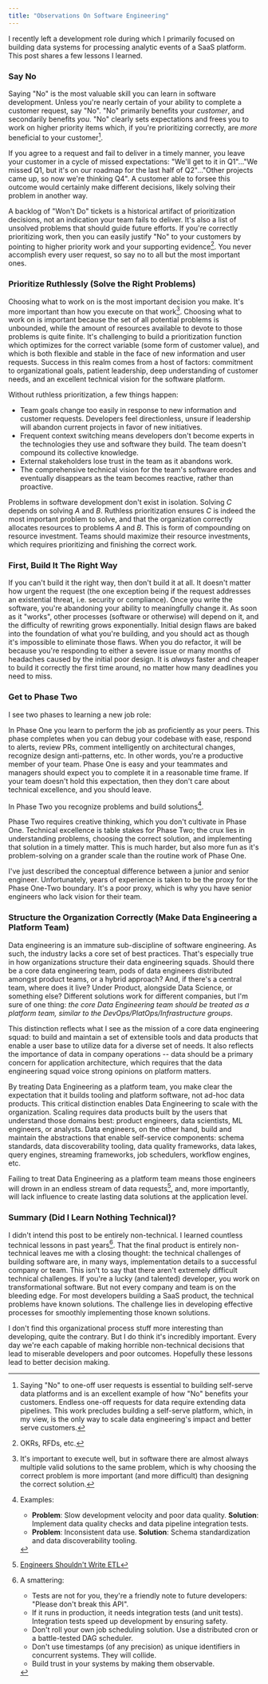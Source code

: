 ```yaml
---
title: "Observations On Software Engineering"
---
```


I recently left a development role during which I primarily focused on
building data systems for processing analytic events of a SaaS platform.
This post shares a few lessons I learned.

### Say No

Saying "No" is the most valuable skill you can learn in software development.
Unless you're nearly certain of your ability to complete a customer request,
say "No". "No" primarily
benefits your _customer_, and secondarily benefits _you_. "No"
clearly sets expectations and frees you to work on higher priority items which,
if you're prioritizing correctly, are _more_ beneficial to your customer[^no].

[^no]: Saying "No" to one-off user requests is essential to building self-serve
    data platforms and is an excellent example of how "No" benefits your customers.
    Endless one-off requests for data require
    extending data pipelines. This work precludes building a self-serve platform,
    which, in my view, is the only way to scale data engineering's impact and
    better serve customers.

If you agree to a request and fail to deliver in a timely manner, you leave your
customer in a cycle of missed expectations: "We'll get to it in Q1"..."We
missed Q1, but it's on our roadmap for the last half of Q2"..."Other projects
came up, so now we're thinking Q4". A customer able to forsee this outcome would
certainly make different decisions, likely solving their problem in another way.

A backlog of "Won't Do" tickets is a historical artifact of prioritization
decisions, not an indication your team fails to deliver. It's also a list
of unsolved problems that should guide future efforts.
If you're correctly prioritizing work, then you can easily justify "No" to your
customers by pointing to higher priority work and your supporting evidence[^evidence].
You never accomplish every user request, so say no to all but the most important
ones.

[^evidence]: OKRs, RFDs, etc.

### Prioritize Ruthlessly (Solve the Right Problems)

Choosing what to work on is the most important decision you make. It's more
important than how you execute on that
work[^decisions]. Choosing what to work on is important because the set of all
potential problems
is unbounded, while the amount of resources available to devote to those
problems is quite finite. It's challenging to build a
prioritization function which optimizes for the correct variable (some form
of customer value), and which is both flexible and stable in the face of new
information and user requests. Success in this realm comes from a host of
factors: commitment to organizational goals, patient leadership, deep
understanding of customer needs, and an excellent technical vision for the
software platform.

[^decisions]: It's important to execute well, but in software there are almost
    always multiple valid solutions to the same problem, which is why choosing the
    correct problem is more important (and more difficult) than designing the correct
    solution.

Without ruthless prioritization, a few things happen:
* Team goals change too easily in response to new information and customer requests.
  Developers feel directionless, unsure if
  leadership will abandon current projects in favor of new initiatives.
* Frequent context switching means developers don't become experts in the
  technologies they use and software they build. The team doesn't compound
  its collective knowledge.
* External stakeholders lose trust in the team as it abandons work.
* The comprehensive technical vision for the team's software erodes and
  eventually disappears as the team becomes reactive, rather than proactive.

Problems in software development don't exist in isolation. Solving _C_ depends
on solving _A_ and _B_. Ruthless prioritization ensures _C_ is indeed the most
important problem to solve, and that the organization correctly allocates
resources to
problems _A_ and _B_. This is form of compounding on
resource investment. Teams should maximize their resource investments,
which requires prioritizing and finishing the correct work.

### First, Build It The Right Way

If you can't build it the right way, then don't build it at all. It doesn't
matter how urgent the request (the one exception being if the request addresses
an existential threat, i.e. security or compliance). Once you
write the software, you're abandoning your ability to meaningfully change it.
As soon as it "works",
other processes (software or otherwise) will depend on it, and the difficulty of
rewriting grows exponentially. Initial design
flaws are baked into the foundation of what you're building, and you should
act as though it's impossible to eliminate those flaws. When you do refactor, it
will be because you're responding to either a severe issue or many months of
headaches caused by the initial poor design. It is
_always_ faster and cheaper to build it correctly the
first time around, no matter how many deadlines you need to miss.

### Get to Phase Two

I see two phases to learning a new job role:

In Phase One you learn to perform the job as proficiently as your peers. This
phase completes when you can debug your codebase with ease, respond to alerts,
review PRs, comment intelligently on architectural changes, recognize design
anti-patterns, etc. In other words, you're a productive member of your team.
Phase One is easy and your teammates and managers should expect you to complete it
in a reasonable time frame. If your team doesn't hold this expectation, then
they don't care about technical excellence, and you should leave.

In Phase Two you recognize problems and build solutions[^phase_two].

[^phase_two]: Examples:
    * **Problem**: Slow development velocity and poor data quality. **Solution**: Implement
    data quality checks and data pipeline integration tests.
    * **Problem**: Inconsistent data use. **Solution**: Schema standardization and data
    discoverability tooling.

Phase Two requires creative thinking, which you don't cultivate in Phase One.
Technical excellence is table stakes for Phase Two; the crux lies in
understanding problems, choosing the correct
solution, and implementing that solution in a timely matter. This is much
harder, but also more fun as it's problem-solving on a grander scale than
the routine work of Phase One.

I've just described the conceptual difference between a junior and senior
engineer. Unfortunately, years of experience is taken to be the proxy for the
Phase One-Two boundary. It's a poor proxy, which is why you have senior
engineers who lack vision for their team.

### Structure the Organization Correctly (Make Data Engineering a Platform Team)

Data engineering is an immature sub-discipline of software engineering. As
such, the industry lacks a core set of best practices. That's especially true
in how organizations structure their data engineering squads. Should there be
a core data engineering team, pods of data engineers distributed amongst product
teams, or a hybrid approach? And, if there's a central team, where does it live?
Under Product, alongside Data Science, or something else? Different
solutions
work for different companies, but I'm sure of one thing: _the
core Data Engineering team should be treated as a platform team, similar to
the DevOps/PlatOps/Infrastructure groups_.

This distinction reflects what
I see as the mission of a core data engineering squad: to build and maintain a
set of extensible tools and data products that enable a user base to
utilize data for a diverse set of needs. It also reflects the importance of data in
company operations -- data should be a primary concern for application
architecture, which requires that the data engineering squad voice strong opinions
on platform matters.

By treating Data Engineering as a platform team, you make clear the expectation
that it builds tooling and platform software, not ad-hoc data products.
This critical distinction enables Data Engineering to scale with the
organization. Scaling requires data products built by the users that understand
those domains best: product engineers, data scientists, ML engineers, or analysts.
Data engineers, on the other hand, build and maintain the abstractions that
enable self-service
components: schema standards, data discoverability tooling, data quality
frameworks, data lakes, query engines, streaming frameworks, job schedulers,
workflow engines, etc.

Failing to treat Data Engineering as a platform team means those engineers will
drown in an endless stream of data requests[^etl], and, more importantly, will
lack influence to create lasting data solutions at the application level.

[^etl]: [Engineers Shouldn't Write ETL](https://multithreaded.stitchfix.com/blog/2016/03/16/engineers-shouldnt-write-etl/)

### Summary (Did I Learn Nothing Technical)?

I didn't intend this post to be entirely non-technical. I learned countless
technical lessons in past years[^technical_lessons]. That the
final product is entirely non-technical leaves me with a closing thought: the
technical challenges of building software are, in many ways, implementation
details to a successful company or team. This isn't to say that
there aren't extremely difficult technical challenges. If you're a lucky
(and talented) developer, you work on transformational software. But
not every company and team is on the bleeding edge. For most developers building a
SaaS product, the technical problems have known solutions. The challenge lies in
developing effective processes for smoothly implementing those known solutions.

I don't find this organizational process stuff more interesting than developing,
quite the contrary. But I do think it's incredibly important.
Every day we're each capable of making horrible non-technical decisions
that lead to miserable developers and poor outcomes. Hopefully these
lessons lead to better decision making.

[^technical_lessons]: A smattering:

    * Tests are not for you, they're a friendly note to future developers:
    "Please don't break this API".
    * If it runs in production, it needs integration tests (and unit tests).
      Integration tests speed up development by ensuring safety.
    * Don't roll your own job scheduling solution. Use a distributed cron or
    a battle-tested DAG scheduler.
    * Don't use timestamps (of any precision) as unique
    identifiers in concurrent systems. They will collide.
    * Build trust in your systems by making them observable.
